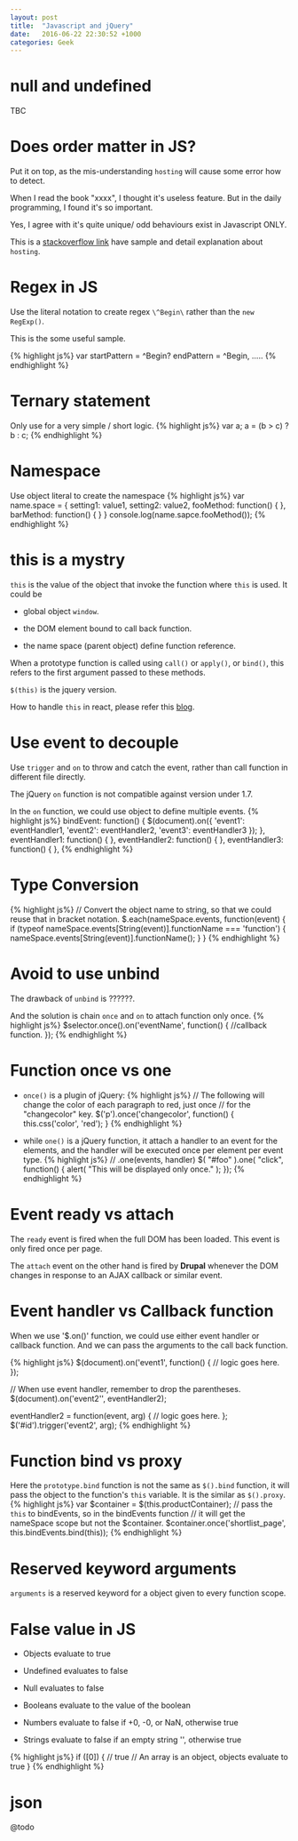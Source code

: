 ```yaml
---
layout: post
title:  "Javascript and jQuery"
date:   2016-06-22 22:30:52 +1000
categories: Geek
---
```

null and undefined
===============
TBC

Does order matter in JS?
===========

Put it on top, as the mis-understanding `hosting` will cause some error how to detect.

When I read the book "xxxx", I thought it's useless feature. But in the daily programming, I found it's so important.

Yes, I agree with it's quite unique/ odd behaviours exist in Javascript ONLY.

This is a [stackoverflow link](http://stackoverflow.com/questions/7609276/javascript-function-order-why-does-it-matter)  have sample and detail explanation about `hosting`. 

Regex in JS
===========
Use the literal notation to create regex `\^Begin\` rather than the `new RegExp()`.

This is the some useful sample.

{% highlight js%}
var startPattern = \^Begin\?
    endPattern = \^Begin\,
    .....
{% endhighlight %}

Ternary statement
=================
Only use for a very simple / short logic.
{% highlight js%}
var a;
a = (b > c) ? b : c;
{% endhighlight %}

Namespace
=========
Use object literal to create the namespace
{% highlight js%}
var name.space = {
  setting1: value1,
  setting2: value2,
  fooMethod: function() {
  },
  barMethod: function() {
  }
}
console.log(name.sapce.fooMethod());
{% endhighlight %}

this is a mystry
==================

`this` is the value of the object that invoke the function where `this` is used. It could be

- global object `window`.

- the DOM element bound to call back function.
  
- the name space (parent object) define function reference.

When a prototype function is called using `call()` or `apply()`, or `bind()`, this refers to the first argument passed to these methods. 

`$(this)` is the jquery version.

How to handle `this` in react, please refer this [blog](#).

Use event to decouple
=====================

Use `trigger` and `on` to throw and catch the event, rather than call function in different file directly. 

The jQuery `on` function is not compatible against version under 1.7.

In the `on` function, we could use object to define multiple events.
{% highlight js%}
  bindEvent: function() {
    $(document).on({
      'event1': eventHandler1,
      'event2': eventHandler2,
      'event3': eventHandler3
    });
  },
  eventHandler1: function() {
  },
  eventHandler2: function() {
  },
  eventHandler3: function() {
  },
{% endhighlight %}

Type Conversion
===============
{% highlight js%}
// Convert the object name to string, so that we could reuse that in bracket notation.
$.each(nameSpace.events, function(event) {
  if (typeof nameSpace.events[String(event)].functionName === 'function') {
    nameSpace.events[String(event)].functionName();
  }
}
{% endhighlight %}

Avoid to use unbind
===================
The drawback of `unbind` is ??????.

And the solution is chain `once` and `on` to attach function only once.
{% highlight js%}
  $selector.once().on('eventName', function() {
    //callback function.
  });
{% endhighlight %}

Function once vs one
====================
- `once()` is a plugin of jQuery:
{% highlight js%}
// The following will change the color of each paragraph to red, just once
// for the "changecolor" key.
$('p').once('changecolor', function() {
  this.css('color', 'red');
}
{% endhighlight %}

- while `one()` is a jQuery function, it attach a handler to an event for the elements, and the handler will be executed once per element per event type.
{% highlight js%}
// .one(events, handler)
$( "#foo" ).one( "click", function() {
  alert( "This will be displayed only once." );
});
{% endhighlight %}

Event ready vs attach
=====================
The `ready` event is fired when the full DOM has been loaded. This event is only fired once per page.

The `attach` event on the other hand is fired by **Drupal** whenever the DOM changes in response to an AJAX callback or similar event.

Event handler vs Callback function
==================================
When we use '$.on()' function, we could use either event handler or callback function. And we can pass the arguments to the call back function.

{% highlight js%}
$(document).on('event1', function() {
  // logic goes here.
});

// When use event handler, remember to drop the parentheses.
$(document).on('event2'', eventHandler2);

eventHandler2 = function(event, arg) {
  // logic goes here.
};
$('#id').trigger('event2', arg);
{% endhighlight %}

Function bind vs proxy
======================
Here the `prototype.bind` function is not the same as `$().bind` function, it will pass the object to the function's `this` variable. It is the similar as `$().proxy`.
{% highlight js%}
  var $container = $(this.productContainer);
  // pass the `this` to bindEvents, so in the bindEvents function
  // it will get the nameSpace scope but not the $container. 
  $container.once('shortlist_page', this.bindEvents.bind(this));
{% endhighlight %}

Reserved keyword arguments
==========================
`arguments` is a reserved keyword for a object given to every function scope.

False value in JS
=================
- Objects evaluate to true

- Undefined evaluates to false

- Null evaluates to false

- Booleans evaluate to the value of the boolean

- Numbers evaluate to false if +0, -0, or NaN, otherwise true

- Strings evaluate to false if an empty string '', otherwise true

{% highlight js%}
if ([0]) {
  // true
  // An array is an object, objects evaluate to true
}
{% endhighlight %}


json
====
@todo